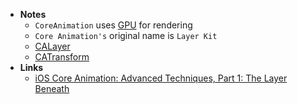 - **Notes**
	- `СoreAnimation` uses [GPU](../../../Hardware/Components/GPU.md) for rendering
	- `Core Animation's` original name is `Layer Kit`
	- [CALayer](CoreAnimation/CALayer.md)
	- [CATransform](CATransform.md)
- **Links**
	- [iOS Core Animation: Advanced Techniques, Part 1: The Layer Beneath](https://gist.github.com/JeOam/94e833bcefd738d805cc)